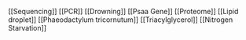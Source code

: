 [[Sequencing]]
[[PCR]]
[[Drowning]]
[[Psaa Gene]]
[[Proteome]]
[[Lipid droplet]]
[[Phaeodactylum tricornutum]]
[[Triacylglycerol]]
[[Nitrogen Starvation]]
